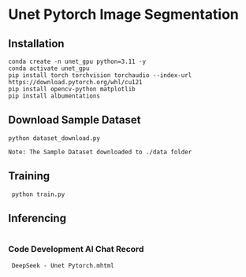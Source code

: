 # Unet Pytorch Image Segmentation
## Installation
```
conda create -n unet_gpu python=3.11 -y
conda activate unet_gpu
pip install torch torchvision torchaudio --index-url https://download.pytorch.org/whl/cu121
pip install opencv-python matplotlib
pip install albumentations
```
## Download Sample Dataset
```
python dataset_download.py

Note: The Sample Dataset downloaded to ./data folder 
```
## Training 
``` python train.py```
## Inferencing
```
```
### Code Development AI Chat Record
```
 DeepSeek - Unet Pytorch.mhtml
```
